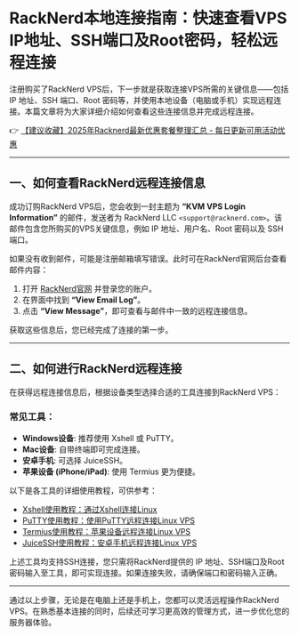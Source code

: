 # RackNerd本地连接指南：快速查看VPS IP地址、SSH端口及Root密码，轻松远程连接

注册购买了RackNerd VPS后，下一步就是获取连接VPS所需的关键信息——包括 IP 地址、SSH 端口、Root 密码等，并使用本地设备（电脑或手机）实现远程连接。本篇文章将为大家详细介绍如何查看这些连接信息并完成远程连接。

👉 [【建议收藏】2025年Racknerd最新优惠套餐整理汇总 - 每日更新可用活动优惠](https://bit.ly/Rack_Nerd)

---

## 一、如何查看RackNerd远程连接信息

成功订购RackNerd VPS后，您会收到一封主题为 **“KVM VPS Login Information”** 的邮件，发送者为 RackNerd LLC `<support@racknerd.com>`。该邮件包含您所购买的VPS关键信息，例如 IP 地址、用户名、Root 密码以及 SSH 端口。

如果没有收到邮件，可能是注册邮箱填写错误。此时可在RackNerd官网后台查看邮件内容：

1. 打开 [RackNerd官网](https://bit.ly/Rack_Nerd) 并登录您的账户。
2. 在界面中找到 **“View Email Log”**。
3. 点击 **“View Message”**，即可查看与邮件中一致的远程连接信息。

获取这些信息后，您已经完成了连接的第一步。

---

## 二、如何进行RackNerd远程连接

在获得远程连接信息后，根据设备类型选择合适的工具连接到RackNerd VPS：

### 常见工具：
- **Windows设备**: 推荐使用 Xshell 或 PuTTY。
- **Mac设备**: 自带终端即可完成连接。
- **安卓手机**: 可选择 JuiceSSH。
- **苹果设备 (iPhone/iPad)**: 使用 Termius 更为便捷。

以下是各工具的详细使用教程，可供参考：
- [Xshell使用教程：通过Xshell连接Linux](https://bit.ly/Rack_Nerd)
- [PuTTY使用教程：使用PuTTY远程连接Linux VPS](https://bit.ly/Rack_Nerd)
- [Termius使用教程：苹果设备远程连接Linux VPS](https://bit.ly/Rack_Nerd)
- [JuiceSSH使用教程：安卓手机远程连接Linux VPS](https://bit.ly/Rack_Nerd)

上述工具均支持SSH连接，您只需将RackNerd提供的 IP 地址、SSH端口及Root密码输入至工具，即可实现连接。如果连接失败，请确保端口和密码输入正确。

---

通过以上步骤，无论是在电脑上还是手机上，您都可以灵活远程操作RackNerd VPS。在熟悉基本连接的同时，后续还可学习更高效的管理方式，进一步优化您的服务器体验。